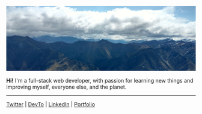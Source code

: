 ![Mountains and clouds](https://raw.githubusercontent.com/vuorinem/vuorinem/master/bg.jpg)


**Hi!** I'm a full-stack web developer, with passion for
learning new things and improving myself, everyone else, and the planet.

---

[Twitter](https://twitter.com/mvuorinen) |
[DevTo](https://dev.to/mvuorinen) |
[LinkedIn](https://www.linkedin.com/in/mikkovuorinen) |
[Portfolio](https://miinosekai.net/)
